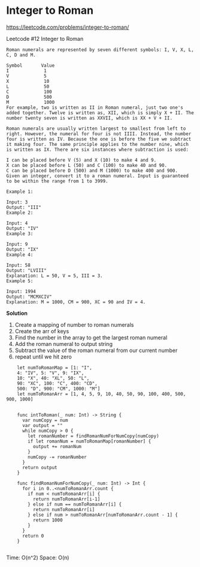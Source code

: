 # Integer to Roman

https://leetcode.com/problems/integer-to-roman/

Leetcode #12 Integer to Roman

```
Roman numerals are represented by seven different symbols: I, V, X, L, C, D and M.

Symbol       Value
I             1
V             5
X             10
L             50
C             100
D             500
M             1000
For example, two is written as II in Roman numeral, just two one's added together. Twelve is written as, XII, which is simply X + II. The number twenty seven is written as XXVII, which is XX + V + II.

Roman numerals are usually written largest to smallest from left to right. However, the numeral for four is not IIII. Instead, the number four is written as IV. Because the one is before the five we subtract it making four. The same principle applies to the number nine, which is written as IX. There are six instances where subtraction is used:

I can be placed before V (5) and X (10) to make 4 and 9. 
X can be placed before L (50) and C (100) to make 40 and 90. 
C can be placed before D (500) and M (1000) to make 400 and 900.
Given an integer, convert it to a roman numeral. Input is guaranteed to be within the range from 1 to 3999.

Example 1:

Input: 3
Output: "III"
Example 2:

Input: 4
Output: "IV"
Example 3:

Input: 9
Output: "IX"
Example 4:

Input: 58
Output: "LVIII"
Explanation: L = 50, V = 5, III = 3.
Example 5:

Input: 1994
Output: "MCMXCIV"
Explanation: M = 1000, CM = 900, XC = 90 and IV = 4.
```

<b> Solution </b>
1. Create a mapping of number to roman numerals
2. Create the arr of keys
3. Find the number in the array to get the largest roman numeral
4. Add the roman numeral to output string
5. Subtract the value of the roman numeral from our current number
6. repeat until we hit zero

```
    let numToRomanMap = [1: "I", 
    4: "IV", 5: "V", 9: "IX", 
    10: "X", 40: "XL", 50: "L", 
    90: "XC", 100: "C", 400: "CD", 
    500: "D", 900: "CM", 1000: "M"]
    let numToRomanArr = [1, 4, 5, 9, 10, 40, 50, 90, 100, 400, 500, 900, 1000]
                                                                           
    
    func intToRoman(_ num: Int) -> String {
      var numCopy = num
      var output = ""
      while numCopy > 0 {
        let romanNumber = findRomanNumForNumCopy(numCopy)
        if let romanNum = numToRomanMap[romanNumber] {
          output += romanNum
        }
        numCopy -= romanNumber
      }
      return output
    }

    func findRomanNumForNumCopy(_ num: Int) -> Int {
      for i in 0..<numToRomanArr.count {
        if num < numToRomanArr[i] {
          return numToRomanArr[i-1]
        } else if num == numToRomanArr[i] {
          return numToRomanArr[i] 
        } else if num > numToRomanArr[numToRomanArr.count - 1] {
          return 1000
        }
      }
      return 0
    }
    
 ```
 Time: O(n^2)
 Space: O(n)
